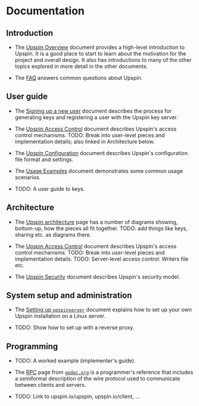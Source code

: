 # Documentation

<!--- These tags hold related issue numbers. This page's development
is part of #336. --->

## Introduction

- The [Upspin Overview](/doc/overview.md) document provides a high-level
  introduction to Upspin.
  It is a good place to start to learn about the motivation for the project
  and overall design.
  It also has introductions to many of the other topics explored in more
  detail in the other documents.

- The [FAQ](/doc/faq.md) answers common questions about Upspin.

## User guide

- The [Signing up a new user](/doc/signup.md) document describes the process for
  generating keys and registering a user with the Upspin key server.<!--- #326 #210 --->

- The [Upspin Access Control](/doc/access_control.md) document describes
  Upspin's access control mechanisms. TODO: Break into user-level pieces
  and implementation details; also linked in Architecture below.

- The [Upspin Configuration](/doc/config.md) document describes Upspin's
  configuration file format and settings.

- The [Usage Examples](/doc/usage_examples.md) document demonstrates some
  common usage scenarios.

- TODO: A user guide to keys.<!--- #355 --->

## Architecture

- The [Upspin architecture](/doc/arch.md) page has a number of diagrams
  showing, bottom-up, how the pieces all fit together. TODO: add things like keys,
  sharing etc. as diagrams there.<!---  #217 #209 --->

- The [Upspin Access Control](/doc/access_control.md) document describes
  Upspin's access control mechanisms. TODO: Break into user-level pieces
  and implementation details. TODO: Server-level access control: Writers file etc.


- The [Upspin Security](/doc/security.md) document describes Upspin's security
  model.

## System setup and administration

- The [Setting up `upspinserver`](/doc/server_setup.md) document explains how
  to set up your own Upspin installation on a Linux server.<!--- #406 #326 --->

- TODO: Show how to set up with a reverse proxy. <!--- #233 --->

## Programming

- TODO: A worked example (implementer's guide).

- The [RPC](https://godoc.org/upspin.io/rpc) page from [`godoc.org`](godoc.org) 
  is a programmer's reference that includes a semiformal description of the wire
  protocol used to communicate between clients and servers.<!--- --->

- TODO: Link to upspin.io/upspin, upspin.io/client, ...
